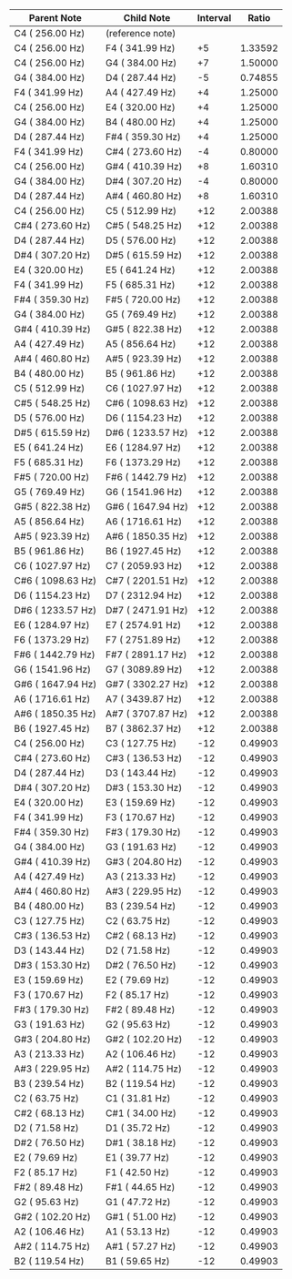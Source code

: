 | Parent Note | Child Note | Interval | Ratio |
|-------------|------------|----------|-------|
|   C4 (  256.00 Hz) | (reference note) | | |
|   C4 (  256.00 Hz) |   F4 (  341.99 Hz) |  +5 |  1.33592 |
|   C4 (  256.00 Hz) |   G4 (  384.00 Hz) |  +7 |  1.50000 |
|   G4 (  384.00 Hz) |   D4 (  287.44 Hz) |  -5 |  0.74855 |
|   F4 (  341.99 Hz) |   A4 (  427.49 Hz) |  +4 |  1.25000 |
|   C4 (  256.00 Hz) |   E4 (  320.00 Hz) |  +4 |  1.25000 |
|   G4 (  384.00 Hz) |   B4 (  480.00 Hz) |  +4 |  1.25000 |
|   D4 (  287.44 Hz) |  F#4 (  359.30 Hz) |  +4 |  1.25000 |
|   F4 (  341.99 Hz) |  C#4 (  273.60 Hz) |  -4 |  0.80000 |
|   C4 (  256.00 Hz) |  G#4 (  410.39 Hz) |  +8 |  1.60310 |
|   G4 (  384.00 Hz) |  D#4 (  307.20 Hz) |  -4 |  0.80000 |
|   D4 (  287.44 Hz) |  A#4 (  460.80 Hz) |  +8 |  1.60310 |
|   C4 (  256.00 Hz) |   C5 (  512.99 Hz) | +12 |  2.00388 |
|  C#4 (  273.60 Hz) |  C#5 (  548.25 Hz) | +12 |  2.00388 |
|   D4 (  287.44 Hz) |   D5 (  576.00 Hz) | +12 |  2.00388 |
|  D#4 (  307.20 Hz) |  D#5 (  615.59 Hz) | +12 |  2.00388 |
|   E4 (  320.00 Hz) |   E5 (  641.24 Hz) | +12 |  2.00388 |
|   F4 (  341.99 Hz) |   F5 (  685.31 Hz) | +12 |  2.00388 |
|  F#4 (  359.30 Hz) |  F#5 (  720.00 Hz) | +12 |  2.00388 |
|   G4 (  384.00 Hz) |   G5 (  769.49 Hz) | +12 |  2.00388 |
|  G#4 (  410.39 Hz) |  G#5 (  822.38 Hz) | +12 |  2.00388 |
|   A4 (  427.49 Hz) |   A5 (  856.64 Hz) | +12 |  2.00388 |
|  A#4 (  460.80 Hz) |  A#5 (  923.39 Hz) | +12 |  2.00388 |
|   B4 (  480.00 Hz) |   B5 (  961.86 Hz) | +12 |  2.00388 |
|   C5 (  512.99 Hz) |   C6 ( 1027.97 Hz) | +12 |  2.00388 |
|  C#5 (  548.25 Hz) |  C#6 ( 1098.63 Hz) | +12 |  2.00388 |
|   D5 (  576.00 Hz) |   D6 ( 1154.23 Hz) | +12 |  2.00388 |
|  D#5 (  615.59 Hz) |  D#6 ( 1233.57 Hz) | +12 |  2.00388 |
|   E5 (  641.24 Hz) |   E6 ( 1284.97 Hz) | +12 |  2.00388 |
|   F5 (  685.31 Hz) |   F6 ( 1373.29 Hz) | +12 |  2.00388 |
|  F#5 (  720.00 Hz) |  F#6 ( 1442.79 Hz) | +12 |  2.00388 |
|   G5 (  769.49 Hz) |   G6 ( 1541.96 Hz) | +12 |  2.00388 |
|  G#5 (  822.38 Hz) |  G#6 ( 1647.94 Hz) | +12 |  2.00388 |
|   A5 (  856.64 Hz) |   A6 ( 1716.61 Hz) | +12 |  2.00388 |
|  A#5 (  923.39 Hz) |  A#6 ( 1850.35 Hz) | +12 |  2.00388 |
|   B5 (  961.86 Hz) |   B6 ( 1927.45 Hz) | +12 |  2.00388 |
|   C6 ( 1027.97 Hz) |   C7 ( 2059.93 Hz) | +12 |  2.00388 |
|  C#6 ( 1098.63 Hz) |  C#7 ( 2201.51 Hz) | +12 |  2.00388 |
|   D6 ( 1154.23 Hz) |   D7 ( 2312.94 Hz) | +12 |  2.00388 |
|  D#6 ( 1233.57 Hz) |  D#7 ( 2471.91 Hz) | +12 |  2.00388 |
|   E6 ( 1284.97 Hz) |   E7 ( 2574.91 Hz) | +12 |  2.00388 |
|   F6 ( 1373.29 Hz) |   F7 ( 2751.89 Hz) | +12 |  2.00388 |
|  F#6 ( 1442.79 Hz) |  F#7 ( 2891.17 Hz) | +12 |  2.00388 |
|   G6 ( 1541.96 Hz) |   G7 ( 3089.89 Hz) | +12 |  2.00388 |
|  G#6 ( 1647.94 Hz) |  G#7 ( 3302.27 Hz) | +12 |  2.00388 |
|   A6 ( 1716.61 Hz) |   A7 ( 3439.87 Hz) | +12 |  2.00388 |
|  A#6 ( 1850.35 Hz) |  A#7 ( 3707.87 Hz) | +12 |  2.00388 |
|   B6 ( 1927.45 Hz) |   B7 ( 3862.37 Hz) | +12 |  2.00388 |
|   C4 (  256.00 Hz) |   C3 (  127.75 Hz) | -12 |  0.49903 |
|  C#4 (  273.60 Hz) |  C#3 (  136.53 Hz) | -12 |  0.49903 |
|   D4 (  287.44 Hz) |   D3 (  143.44 Hz) | -12 |  0.49903 |
|  D#4 (  307.20 Hz) |  D#3 (  153.30 Hz) | -12 |  0.49903 |
|   E4 (  320.00 Hz) |   E3 (  159.69 Hz) | -12 |  0.49903 |
|   F4 (  341.99 Hz) |   F3 (  170.67 Hz) | -12 |  0.49903 |
|  F#4 (  359.30 Hz) |  F#3 (  179.30 Hz) | -12 |  0.49903 |
|   G4 (  384.00 Hz) |   G3 (  191.63 Hz) | -12 |  0.49903 |
|  G#4 (  410.39 Hz) |  G#3 (  204.80 Hz) | -12 |  0.49903 |
|   A4 (  427.49 Hz) |   A3 (  213.33 Hz) | -12 |  0.49903 |
|  A#4 (  460.80 Hz) |  A#3 (  229.95 Hz) | -12 |  0.49903 |
|   B4 (  480.00 Hz) |   B3 (  239.54 Hz) | -12 |  0.49903 |
|   C3 (  127.75 Hz) |   C2 (   63.75 Hz) | -12 |  0.49903 |
|  C#3 (  136.53 Hz) |  C#2 (   68.13 Hz) | -12 |  0.49903 |
|   D3 (  143.44 Hz) |   D2 (   71.58 Hz) | -12 |  0.49903 |
|  D#3 (  153.30 Hz) |  D#2 (   76.50 Hz) | -12 |  0.49903 |
|   E3 (  159.69 Hz) |   E2 (   79.69 Hz) | -12 |  0.49903 |
|   F3 (  170.67 Hz) |   F2 (   85.17 Hz) | -12 |  0.49903 |
|  F#3 (  179.30 Hz) |  F#2 (   89.48 Hz) | -12 |  0.49903 |
|   G3 (  191.63 Hz) |   G2 (   95.63 Hz) | -12 |  0.49903 |
|  G#3 (  204.80 Hz) |  G#2 (  102.20 Hz) | -12 |  0.49903 |
|   A3 (  213.33 Hz) |   A2 (  106.46 Hz) | -12 |  0.49903 |
|  A#3 (  229.95 Hz) |  A#2 (  114.75 Hz) | -12 |  0.49903 |
|   B3 (  239.54 Hz) |   B2 (  119.54 Hz) | -12 |  0.49903 |
|   C2 (   63.75 Hz) |   C1 (   31.81 Hz) | -12 |  0.49903 |
|  C#2 (   68.13 Hz) |  C#1 (   34.00 Hz) | -12 |  0.49903 |
|   D2 (   71.58 Hz) |   D1 (   35.72 Hz) | -12 |  0.49903 |
|  D#2 (   76.50 Hz) |  D#1 (   38.18 Hz) | -12 |  0.49903 |
|   E2 (   79.69 Hz) |   E1 (   39.77 Hz) | -12 |  0.49903 |
|   F2 (   85.17 Hz) |   F1 (   42.50 Hz) | -12 |  0.49903 |
|  F#2 (   89.48 Hz) |  F#1 (   44.65 Hz) | -12 |  0.49903 |
|   G2 (   95.63 Hz) |   G1 (   47.72 Hz) | -12 |  0.49903 |
|  G#2 (  102.20 Hz) |  G#1 (   51.00 Hz) | -12 |  0.49903 |
|   A2 (  106.46 Hz) |   A1 (   53.13 Hz) | -12 |  0.49903 |
|  A#2 (  114.75 Hz) |  A#1 (   57.27 Hz) | -12 |  0.49903 |
|   B2 (  119.54 Hz) |   B1 (   59.65 Hz) | -12 |  0.49903 |
